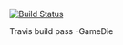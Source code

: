 [![Build Status](https://travis-ci.org/kshitijakarkar/GameDie.svg?branch=master)](https://travis-ci.org/kshitijakarkar/GameDie)

Travis build pass -GameDie
